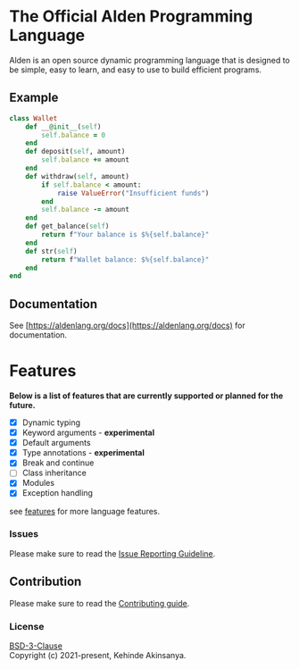 <p>
  <h1>The Official Alden Programming Language</h1>
</p>

<p>
  Alden is an open source dynamic programming language that is designed to be simple, easy to learn, and easy to use to build efficient programs.
</p>

## Example
```ruby
class Wallet
    def __@init__(self)
        self.balance = 0
    end
    def deposit(self, amount)
        self.balance += amount
    end
    def withdraw(self, amount)
        if self.balance < amount:
            raise ValueError("Insufficient funds")
        end
        self.balance -= amount
    end
    def get_balance(self)
        return f"Your balance is $%{self.balance}"
    end
    def str(self)
        return f"Wallet balance: $%{self.balance}"
    end
end

```

## Documentation

See  [https://aldenlang.org/docs](https://aldenlang.org/docs) for documentation.

# Features

**Below is a list of features that are currently supported or planned for the future.**

- [x] Dynamic typing
- [x] Keyword arguments - **experimental**
- [x] Default arguments
- [x] Type annotations - **experimental**
- [x] Break and continue
- [ ] Class inheritance
- [x] Modules
- [x] Exception handling

see [features](https://aldenlang.org/features) for more language features.

### Issues

Please make sure to read the [Issue Reporting Guideline](/CONTRIBUTION.md#issue-reporting-guideline).

## Contribution

Please make sure to read the [Contributing guide](/CONTRIBUTION.md).

### License

[BSD-3-Clause](/LICENSE.md)
<br>
Copyright (c) 2021-present, Kehinde Akinsanya.